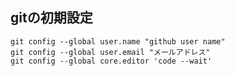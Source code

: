 ## gitの初期設定
    git config --global user.name "github user name"
    git config --global user.email "メールアドレス"
    git config --global core.editor 'code --wait'
